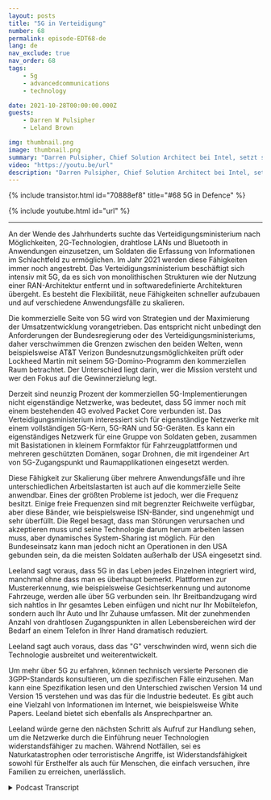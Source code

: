 ```yaml
---
layout: posts
title: "5G in Verteidigung"
number: 68
permalink: episode-EDT68-de
lang: de
nav_exclude: true
nav_order: 68
tags:
    - 5g
    - advancedcommunications
    - technology

date: 2021-10-28T00:00:00.000Z
guests:
    - Darren W Pulsipher
    - Leland Brown

img: thumbnail.png
image: thumbnail.png
summary: "Darren Pulsipher, Chief Solution Architect bei Intel, setzt seine Diskussion mit Leeland Brown, Technischer Direktor für 5G bei Intel Federal, über 5G Vergangenheit, Gegenwart und Zukunft fort, wobei der Schwerpunkt auf dessen Einsatz beim Verteidigungsministerium liegt. Teil 2 von 2."
video: "https://youtu.be/url"
description: "Darren Pulsipher, Chief Solution Architect bei Intel, setzt seine Diskussion mit Leeland Brown, Technischer Direktor für 5G bei Intel Federal, über 5G Vergangenheit, Gegenwart und Zukunft fort, wobei der Schwerpunkt auf dessen Einsatz beim Verteidigungsministerium liegt. Teil 2 von 2."
---
```


<div>
{% include transistor.html id="70888ef8" title="#68 5G in Defence" %}

{% include youtube.html id="url" %}
</div>

---

An der Wende des Jahrhunderts suchte das Verteidigungsministerium nach Möglichkeiten, 2G-Technologien, drahtlose LANs und Bluetooth in Anwendungen einzusetzen, um Soldaten die Erfassung von Informationen im Schlachtfeld zu ermöglichen. Im Jahr 2021 werden diese Fähigkeiten immer noch angestrebt. Das Verteidigungsministerium beschäftigt sich intensiv mit 5G, da es sich von monolithischen Strukturen wie der Nutzung einer RAN-Architektur entfernt und in softwaredefinierte Architekturen übergeht. Es besteht die Flexibilität, neue Fähigkeiten schneller aufzubauen und auf verschiedene Anwendungsfälle zu skalieren.

Die kommerzielle Seite von 5G wird von Strategien und der Maximierung der Umsatzentwicklung vorangetrieben. Das entspricht nicht unbedingt den Anforderungen der Bundesregierung oder des Verteidigungsministeriums, daher verschwimmen die Grenzen zwischen den beiden Welten, wenn beispielsweise AT&T Verizon Bundesnutzungsmöglichkeiten prüft oder Lockheed Martin mit seinem 5G-Domino-Programm den kommerziellen Raum betrachtet. Der Unterschied liegt darin, wer die Mission versteht und wer den Fokus auf die Gewinnerzielung legt.

Derzeit sind neunzig Prozent der kommerziellen 5G-Implementierungen nicht eigenständige Netzwerke, was bedeutet, dass 5G immer noch mit einem bestehenden 4G evolved Packet Core verbunden ist. Das Verteidigungsministerium interessiert sich für eigenständige Netzwerke mit einem vollständigen 5G-Kern, 5G-RAN und 5G-Geräten. Es kann ein eigenständiges Netzwerk für eine Gruppe von Soldaten geben, zusammen mit Basistationen in kleinem Formfaktor für Fahrzeugplattformen und mehreren geschützten Domänen, sogar Drohnen, die mit irgendeiner Art von 5G-Zugangspunkt und Raumapplikationen eingesetzt werden.

Diese Fähigkeit zur Skalierung über mehrere Anwendungsfälle und ihre unterschiedlichen Arbeitslastarten ist auch auf die kommerzielle Seite anwendbar. Eines der größten Probleme ist jedoch, wer die Frequenz besitzt. Einige freie Frequenzen sind mit begrenzter Reichweite verfügbar, aber diese Bänder, wie beispielsweise ISN-Bänder, sind ungenehmigt und sehr überfüllt. Die Regel besagt, dass man Störungen verursachen und akzeptieren muss und seine Technologie darum herum arbeiten lassen muss, aber dynamisches System-Sharing ist möglich. Für den Bundeseinsatz kann man jedoch nicht an Operationen in den USA gebunden sein, da die meisten Soldaten außerhalb der USA eingesetzt sind.

Leeland sagt voraus, dass 5G in das Leben jedes Einzelnen integriert wird, manchmal ohne dass man es überhaupt bemerkt. Plattformen zur Mustererkennung, wie beispielsweise Gesichtserkennung und autonome Fahrzeuge, werden alle über 5G verbunden sein. Ihr Breitbandzugang wird sich nahtlos in Ihr gesamtes Leben einfügen und nicht nur Ihr Mobiltelefon, sondern auch Ihr Auto und Ihr Zuhause umfassen. Mit der zunehmenden Anzahl von drahtlosen Zugangspunkten in allen Lebensbereichen wird der Bedarf an einem Telefon in Ihrer Hand dramatisch reduziert.

Leeland sagt auch voraus, dass das "G" verschwinden wird, wenn sich die Technologie ausbreitet und weiterentwickelt.

Um mehr über 5G zu erfahren, können technisch versierte Personen die 3GPP-Standards konsultieren, um die spezifischen Fälle einzusehen. Man kann eine Spezifikation lesen und den Unterschied zwischen Version 14 und Version 15 verstehen und was das für die Industrie bedeutet. Es gibt auch eine Vielzahl von Informationen im Internet, wie beispielsweise White Papers. Leeland bietet sich ebenfalls als Ansprechpartner an.

Leeland würde gerne den nächsten Schritt als Aufruf zur Handlung sehen, um die Netzwerke durch die Einführung neuer Technologien widerstandsfähiger zu machen. Während Notfällen, sei es Naturkatastrophen oder terroristische Angriffe, ist Widerstandsfähigkeit sowohl für Ersthelfer als auch für Menschen, die einfach versuchen, ihre Familien zu erreichen, unerlässlich.



<details>
<summary> Podcast Transcript </summary>

<p></p>

</details>

